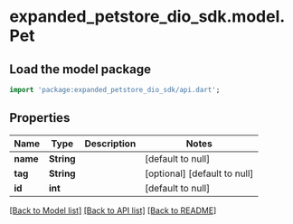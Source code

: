 # expanded_petstore_dio_sdk.model.Pet

## Load the model package
```dart
import 'package:expanded_petstore_dio_sdk/api.dart';
```

## Properties
Name | Type | Description | Notes
------------ | ------------- | ------------- | -------------
**name** | **String** |  | [default to null]
**tag** | **String** |  | [optional] [default to null]
**id** | **int** |  | [default to null]

[[Back to Model list]](../README.md#documentation-for-models) [[Back to API list]](../README.md#documentation-for-api-endpoints) [[Back to README]](../README.md)


